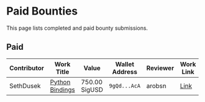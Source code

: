 # Paid Bounties

This page lists completed and paid bounty submissions.

## Paid

| Contributor | Work Title | Value | Wallet Address | Reviewer | Work Link | Last Updated |
| --- | --- | --- | --- | --- | --- | --- |
| SethDusek | [Python Bindings](../submissions/sethdusek-pythonbindings.json) | 750.00 SigUSD | `9gQd...AcA` | arobsn | [Link](https://github.com/ergoplatform/sigma-rust/pull/812) | 2025-05-02 |


